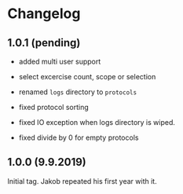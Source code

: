 # Changelog

## 1.0.1 (pending)

* added multi user support
* select excercise count, scope or selection

* renamed `logs` directory to `protocols`
* fixed protocol sorting
* fixed IO exception when logs directory is wiped.
* fixed divide by 0 for empty protocols

## 1.0.0 (9.9.2019)

Initial tag. Jakob repeated his first year with it.
